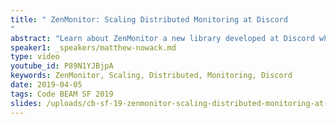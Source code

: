 ```yaml
---
title: " ZenMonitor: Scaling Distributed Monitoring at Discord
"
abstract: "Learn about ZenMonitor a new library developed at Discord which acts as a highly scalable drop-in replacement for process monitoring that reduces network traffic, improves reliability, and retains the core guarantees of BEAM."
speaker1: _speakers/matthew-nowack.md
type: video
youtube_id: P89N1YJBjpA
keywords: ZenMonitor, Scaling, Distributed, Monitoring, Discord
date: 2019-04-05
tags: Code BEAM SF 2019
slides: /uploads/cb-sf-19-zenmonitor-scaling-distributed-monitoring-at-discord-matt-nowak-compressed.pdf
---
```


